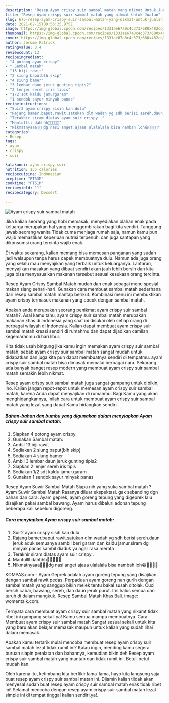 ```yaml
---
description: "Resep Ayam crispy suir sambal matah yang nikmat Untuk Jualan"
title: "Resep Ayam crispy suir sambal matah yang nikmat Untuk Jualan"
slug: 675-resep-ayam-crispy-suir-sambal-matah-yang-nikmat-untuk-jualan
date: 2021-02-15T09:56:25.975Z
image: https://img-global.cpcdn.com/recipes/1331ae67a0c4c373/680x482cq70/ayam-crispy-suir-sambal-matah-foto-resep-utama.jpg
thumbnail: https://img-global.cpcdn.com/recipes/1331ae67a0c4c373/680x482cq70/ayam-crispy-suir-sambal-matah-foto-resep-utama.jpg
cover: https://img-global.cpcdn.com/recipes/1331ae67a0c4c373/680x482cq70/ayam-crispy-suir-sambal-matah-foto-resep-utama.jpg
author: Jerome Patrick
ratingvalue: 3.4
reviewcount: 13
recipeingredient:
- "4 potong ayam crispy"
- " Sambal matah"
- "13 biji rawit"
- "2 siung baputblh skip"
- "4 siung bamer"
- "3 lembar daun jeruk gunting tipis2"
- "2 lenjer sereh iris tipis"
- "1/2 sdt kaldu jamurgaram"
- "1 sendok sayur minyak panas"
recipeinstructions:
- "Suir2 ayam crispy sisih kan dulu"
- "Rajang bamer.baput.rawit.satukan dlm wadah yg sdh berisi sereh.daun jeruk aduk semuanya sambil beri garam dan kaldu jamur.siram dg minyak panas sambil diaduk ya agar rasa merata"
- "Terakhir siram diatas ayam suir crispy.."
- "Mantullll dahhhh🤤🤤🤤🤤🤤"
- "Nikmatnyaaa🤤🤤🤤dg nasi anget ajaaa ulalalala bisa nambah loh😁🤤🤤🤤🤤"
categories:
- Resep
tags:
- ayam
- crispy
- suir

katakunci: ayam crispy suir 
nutrition: 135 calories
recipecuisine: Indonesian
preptime: "PT33M"
cooktime: "PT51M"
recipeyield: "1"
recipecategory: Dessert

---
```



![Ayam crispy suir sambal matah](https://img-global.cpcdn.com/recipes/1331ae67a0c4c373/680x482cq70/ayam-crispy-suir-sambal-matah-foto-resep-utama.jpg)

Jika kalian seorang yang hobi memasak, menyediakan olahan enak pada keluarga merupakan hal yang menggembirakan bagi kita sendiri. Tanggung jawab seorang  wanita Tidak cuma menjaga rumah saja, namun kamu pun wajib memastikan keperluan nutrisi terpenuhi dan juga santapan yang dikonsumsi orang tercinta wajib enak.

Di waktu  sekarang, kalian memang bisa memesan panganan yang sudah jadi walaupun tanpa harus capek membuatnya dulu. Namun ada juga orang yang selalu mau menyajikan yang terbaik untuk keluarganya. Lantaran, menyajikan masakan yang dibuat sendiri akan jauh lebih bersih dan kita juga bisa menyesuaikan makanan tersebut sesuai kesukaan orang tercinta. 

Resep Ayam Crispy Sambal Matah mudah dan enak sebagai menu spesial makan siang sehari-hari. Gunakan cara membuat sambal matah sederhana dari resep sambal matah mantap berikut. Kombinasi menu ini membuktikan ayam crispy termasuk makanan yang cocok dengan sambal matah.

Apakah anda merupakan seorang penikmat ayam crispy suir sambal matah?. Asal kamu tahu, ayam crispy suir sambal matah merupakan makanan khas di Indonesia yang saat ini disukai oleh setiap orang di berbagai wilayah di Indonesia. Kalian dapat membuat ayam crispy suir sambal matah kreasi sendiri di rumahmu dan dapat dijadikan camilan kegemaranmu di hari libur.

Kita tidak usah bingung jika kamu ingin memakan ayam crispy suir sambal matah, sebab ayam crispy suir sambal matah sangat mudah untuk didapatkan dan juga kita pun dapat membuatnya sendiri di tempatmu. ayam crispy suir sambal matah bisa dimasak memalui berbagai cara. Sekarang ada banyak banget resep modern yang membuat ayam crispy suir sambal matah semakin lebih nikmat.

Resep ayam crispy suir sambal matah juga sangat gampang untuk dibikin, lho. Kalian jangan repot-repot untuk memesan ayam crispy suir sambal matah, karena Anda dapat menyajikan di rumahmu. Bagi Kamu yang akan menghidangkannya, inilah cara untuk membuat ayam crispy suir sambal matah yang lezat yang dapat Kamu hidangkan sendiri.

<!--inarticleads1-->

##### Bahan-bahan dan bumbu yang digunakan dalam menyiapkan Ayam crispy suir sambal matah:

1. Siapkan 4 potong ayam crispy
1. Gunakan  Sambal matah:
1. Ambil 13 biji rawit
1. Sediakan 2 siung baput(blh skip)
1. Sediakan 4 siung bamer
1. Ambil 3 lembar daun jeruk gunting tipis2
1. Siapkan 2 lenjer sereh iris tipis
1. Sediakan 1/2 sdt kaldu jamur.garam
1. Gunakan 1 sendok sayur minyak panas


Resep Ayam Suwir Sambal Matah Siapa nih yang suka sambal matah ? Ayam Suwir Sambal Matah Rasanya diluar ekspektasi. gak sebanding dgn bahan dan cara. Ayam geprek, ayam goreng tepung yang digeprek lalu disajikan pakai sambal bawang. Ayam harus dibaluri adonan tepung beberapa kali sebelum digoreng. 

<!--inarticleads2-->

##### Cara menyiapkan Ayam crispy suir sambal matah:

1. Suir2 ayam crispy sisih kan dulu
1. Rajang bamer.baput.rawit.satukan dlm wadah yg sdh berisi sereh.daun jeruk aduk semuanya sambil beri garam dan kaldu jamur.siram dg minyak panas sambil diaduk ya agar rasa merata
1. Terakhir siram diatas ayam suir crispy..
1. Mantullll dahhhh🤤🤤🤤🤤🤤
1. Nikmatnyaaa🤤🤤🤤dg nasi anget ajaaa ulalalala bisa nambah loh😁🤤🤤🤤🤤


KOMPAS.com - Ayam Geprek adalah ayam goreng tepung yang disajikan dengan sambal rawit pedas. Perpaduan ayam goreng nan gurih dengan sambal matah yang sanggup bikin melek tentu bakal susah ditolak. Cuci bersih cabai, bawang, sereh, dan daun jeruk purut. Iris halus semua dan taruh di dalam mangkuk. Resep Sambal Matah Khas Bali. image: womentalk.com. 

Ternyata cara membuat ayam crispy suir sambal matah yang nikamt tidak ribet ini gampang sekali ya! Kamu semua mampu membuatnya. Cara Membuat ayam crispy suir sambal matah Sangat sesuai sekali untuk kita yang baru akan belajar memasak maupun untuk kalian yang sudah lihai dalam memasak.

Apakah kamu tertarik mulai mencoba membuat resep ayam crispy suir sambal matah lezat tidak rumit ini? Kalau ingin, mending kamu segera buruan siapin peralatan dan bahannya, kemudian bikin deh Resep ayam crispy suir sambal matah yang mantab dan tidak rumit ini. Betul-betul mudah kan. 

Oleh karena itu, ketimbang kita berfikir lama-lama, hayo kita langsung saja buat resep ayam crispy suir sambal matah ini. Dijamin kalian tiidak akan menyesal sudah buat resep ayam crispy suir sambal matah enak tidak ribet ini! Selamat mencoba dengan resep ayam crispy suir sambal matah lezat simple ini di tempat tinggal kalian sendiri,ya!.

